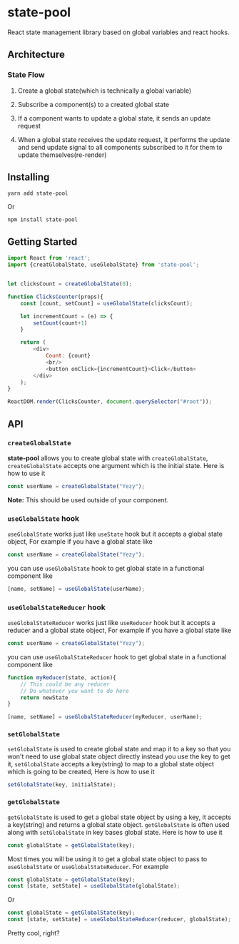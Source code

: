 # state-pool
React state management library based on global variables and react hooks.

## Architecture

### State Flow
1. Create a global state(which is technically a global variable)

2. Subscribe a component(s) to a created global state

3. If a component wants to update a global state, it sends an update request

4. When a global state receives the update request, it performs the update and send update signal to all components subscribed to it for them to update themselves(re-render)


## Installing
```
yarn add state-pool
```

Or 

```
npm install state-pool
```

## Getting Started
```js
import React from 'react';
import {creatGlobalState, useGlobalState} from 'state-pool';


let clicksCount = createGlobalState(0);

function ClicksCounter(props){
    const [count, setCount] = useGlobalState(clicksCount);

    let incrementCount = (e) => {
        setCount(count+1)
    }

    return (
        <div>
            Count: {count}
            <br/>
            <button onClick={incrementCount}>Click</button>
        </div>
    );
}

ReactDOM.render(ClicksCounter, document.querySelector("#root"));
```

## API
### `createGlobalState`
**state-pool** allows you to create global state with `createGlobalState`, `createGlobalState` accepts one argument which is the initial state. Here is how to use it

```js
const userName = createGlobalState("Yezy");
```

**Note:** This should be used outside of your component.


### `useGlobalState` hook
`useGlobalState` works just like `useState` hook but it accepts a global state object, For example if you have a global state like
```js
const userName = createGlobalState("Yezy");
```

you can use `useGlobalState` hook to get global state in a functional component like
```js
[name, setName] = useGlobalState(userName);
```


### `useGlobalStateReducer` hook
`useGlobalStateReducer` works just like `useReducer` hook but it accepts a reducer  and a global state object, For example if you have a global state like
```js
const userName = createGlobalState("Yezy");
```

you can use `useGlobalStateReducer` hook to get global state in a functional component like
```js
function myReducer(state, action){
    // This could be any reducer
    // Do whatever you want to do here
    return newState
}

[name, setName] = useGlobalStateReducer(myReducer, userName);
```

### `setGlobalState`
`setGlobalState` is used to create global state and map it to a key so that you won't need to use global state object directly instead you use the key to get it, `setGlobalState` accepts a key(string) to map to a global state object which is going to be created, Here is how to use it

```js
setGlobalState(key, initialState);
```

### `getGlobalState`
`getGlobalState` is used to get a global state object by using a key, it accepts a key(string) and returns a global state object. `getGlobalState` is often used along with `setGlobalState` in key bases global state. Here is how to use it

```js
const globalState = getGlobalState(key);
```

Most times you will be using it to get a global state object to pass to `useGlobalState` or `useGlobalStateReducer`. For example

```js
const globalState = getGlobalState(key);
const [state, setState] = useGlobalState(globalState);
```

Or

```js
const globalState = getGlobalState(key);
const [state, setState] = useGlobalStateReducer(reducer, globalState);
```

Pretty cool, right?